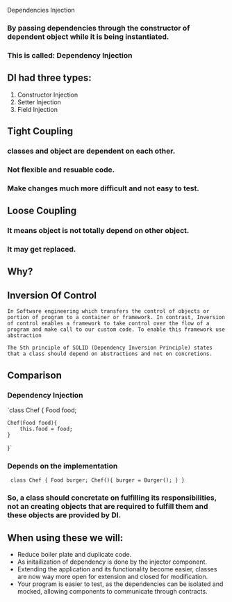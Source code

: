 Dependencies Injection

### By passing dependencies through the constructor of dependent object while it is being instantiated.
### This is called: Dependency Injection

## DI had three types:
1. Constructor Injection
2. Setter Injection
3. Field Injection

## Tight Coupling
### classes and object are dependent on each other.
### Not flexible and resuable code.
### Make changes much more difficult and not easy to test.

## Loose Coupling
### It means object is not totally depend on other object.
### It may get replaced.

## Why?
## Inversion Of Control
`In Software engineering which transfers the control of objects or portion of program to a container or framework. In contrast, Inversion of control enables a framework to take control over the flow of a program and make call to our custom code. To enable this framework use abstraction`

`The 5th principle of SOLID (Dependency Inversion Principle) states that a class should depend on abstractions and not on concretions.`

## Comparison
### Dependency Injection 
`class Chef {
    Food food;

    Chef(Food food){
        this.food = food;
    }
}`

### Depends on the implementation
` class Chef {
    Food burger;
    Chef(){
        burger = Burger();
    }
}`

### So, a class should concretate on fulfilling its responsibilities, not an creating objects that are required to fulfill them and these objects are provided by DI.

## When using these we will:
- Reduce boiler plate and duplicate code.
- As initailization of dependency is done by the injector component.
- Extending the application and its functionality become easier, classes are now way more open for extension and closed for modification.
- Your program is easier to test, as the dependencies can be isolated and mocked, allowing components to communicate through contracts.


